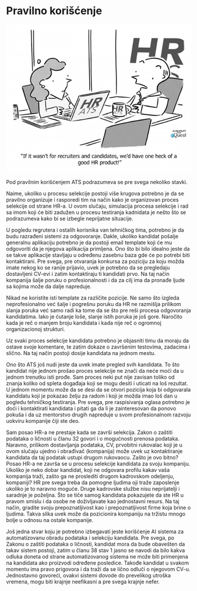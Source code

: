 # Pravilno korišćenje

![](../../.gitbook/assets/hrcartoonjun2014-rev-624x499.jpg)

Pod pravilnim korišćenjem ATS podrazumeva se pre svega nekoliko stavki.

Naime, ukoliko u procesu selekcije postoji više krugova potrebno je da se pravilno organizuje i rasporedi tim na način kako je organizovan proces selekcije od strane HR-a. U ovom slučaju, simulacija procesa selekcije i rad sa imom koji će biti zadužen u procesu testiranja kadnidata je nešto što se podrazumeva kako bi se izbegle neprijatne situacije. 

U pogledu regrutera i ostalih korisnika van tehničkog tima, potrebno je da budu razrađeni sistemi za odgovoranje. Dakle, ukoliko kandidat pošalje generalnu aplikaciju potrebno je da postoji email template koji će mu odgovoriti da je njegova aplikacija primljena. Ono što bi bilo idealno jeste da se takve aplikacije stavljaju u određenu zasebnu baza gde će po potrebi biti kontaktirani. Pre svega, pre otvaranja konkursa za poziciju za koju možda imate nekog ko se ranije prijavio, uvek je potrebno da se pregledaju dostavljeni CV-evi i zatim kontaktiraju ti kandidati prvo. Na taj način kompanija šalje poruku  o profesionalnosti i da za cilj ima da pronađe ljude sa kojima može da dalje napreduje. 

Nikad ne koristite isti template za različite pozicije. Ne samo što izgleda neprofesionalno već šalje i pogrešnu poruku da HR ne razmišlja prilikom slanja poruka već samo radi ka tome da se što pre reši procesa odgovoranja kandidatima. Iako je ćutanje loše, slanje istih poruka je još gore. Naročito kada je reč o manjem broju kandidata i kada nije reč o ogromnoj organizacionoj strukturi. 

Uz svaki proces selekcije kandidata potrebno je objasniti timu da moraju da ostave svoje komentare, te zatim dokaze o završenim testovima, zadacima i slično. Na taj način postoji dosije kandidata na jednom mestu.

Ono što ATS još nudi jeste da uvek imate pregled svih kandidata. To što kandidat nije jednom prošao proces selekcije ne znači da neće moći da u jednom trenutku isti prođe. Sam proces neki put nije zavisan toliko od znanja koliko od spleta događaja koji se mogu desiti i uticati na loš rezultat. U jednom momentu može da se desi da se otvori pozicija koja bi odgovarala kandidatu koji je pokazao želju za radom i koji je možda imao loš dan u pogledu tehničkog testiranja. Pre svega, pre raspisivanja oglasa potrebno je doći i kontaktirati kandidata i pitati ga da li je zainteresovan da ponovo pokuša i da uz mentorstvo drugih napreduje u svom profesionalnom razvoju uokviru kompanije čiji ste deo. 

Sam posao HR-a ne prestaje kada se završi selekcija. Zakon o zaštiti podataka o ličnosti u članu 32 govori i o mogućnosti prenosa podataka. Naravno, prilikom dostavljanja podataka, CV, prvobitni rukovalac koji je u ovom slučaju ujedno i obrađivač \(kompanija\) može uvek uz kontaktiranje kandidata da taj podatak ustupi drugom rukovaocu. Zašto je ovo bitno? Posao HR-a ne završa se u procesu selekcije kandidata za svoju kompaniju. Ukoliko je neko dobar kandidat, koji ne odgovara profilu kakav vaša kompanija traži, zašto ga ne proslediti drugom kadrovskom odeljenju, kompaniji? HR pre svega treba da pomogne ljudima oji traže zaposlenje ukoliko je to naravno moguće. Druge kadrovske službe nisu neprijatelji i saradnje je poželjna. Što se tiče samog kandidata pokazujete da ste HR u pravom smislu i da osobe ne doživljavate kao jednostavni resurs. Na taj način, gradite svoju prepoznatljivost kao i prepoznatljivost firme koja brine o ljudima. Takva slika uvek može da pozicionira kompaniju na tržistu mnogo bolje u odnosu na ostale kompanije. 

Još jedna stvar koju je potrebno izbegavati jeste korišćenje AI sistema za automatizovanu obradu podataka i selekciju kandidata. Pre svega, po Zakonu o zaštiti podataka o ličnosti, kandidat mora da bude obavešten da takav sistem postoji, zatim u članu 38 stav 1 jasno se navodi da bilo kakva odluka doneta od strane automatizovanog sistema ne može biti primenjena na kandidata ako proizvodi određene posledice. Takođe kandidat u svakom momentu ima pravo prigovora i da traži da se lično odluči o njegovom CV-u. Jednostavno govoreći, ovakvi sistemi dovode do prevelikog utroška vremena, mogu biti krajnje neefikasni a pre svega krajnje nefer. 

